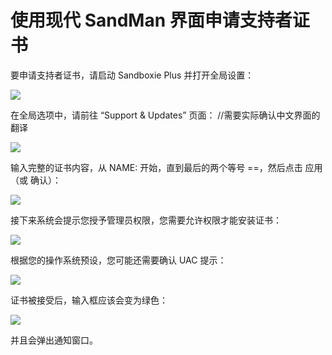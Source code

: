 # 使用现代 SandMan 界面申请支持者证书

要申请支持者证书，请启动 Sandboxie Plus 并打开全局设置：

![](/docs/Media/PlusCert1.png)

在全局选项中，请前往 “Support & Updates” 页面：
//需要实际确认中文界面的翻译

![](/docs/Media/PlusCert2.png)

输入完整的证书内容，从 NAME: 开始，直到最后的两个等号 ==，然后点击 应用（或 确认）：

![](/docs/Media/PlusCert3b.png)

接下来系统会提示您授予管理员权限，您需要允许权限才能安装证书：

![](/docs/Media/PlusCert4.png)

根据您的操作系统预设，您可能还需要确认 UAC 提示：

![](/docs/Media/PlusCert5b.png)

证书被接受后，输入框应该会变为绿色：

![](/docs/Media/PlusCert6.png)

并且会弹出通知窗口。
